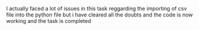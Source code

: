 I actually faced a lot of issues in this task reggarding the importing of csv file into the python file but i have cleared all the doubts and the code is now working and the task is completed
